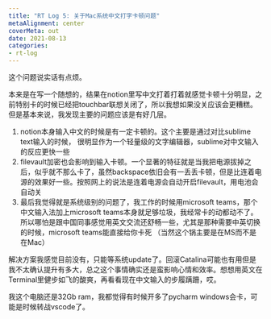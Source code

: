 ```yaml
---
title: "RT Log 5: 关于Mac系统中文打字卡顿问题"
metaAlignment: center
coverMeta: out
date: 2021-08-13
categories:
- rt-log
---
```


这个问题说实话有点烦。
<!--more-->

本来是在写一个随想的，结果在notion里写中文打着打着就感觉卡顿十分明显，之前特别卡的时候已经把touchbar联想关闭了，所以我想如果没关应该会更糟糕。但是基本来说，我发现主要的问题应该是有好几层。

1. notion本身输入中文的时候是有一定卡顿的。这个主要是通过对比sublime text输入的时候， 很明显作为一个轻量级的文字编辑器，sublime对中文输入的反应更快一些
2. filevault加密也会影响到输入卡顿。一个显著的特征就是当我把电源拔掉之后，似乎就不那么卡了，虽然backspace依旧会有一丢丢卡顿，但是比连着电源的效果好一些。按照网上的说法是连着电源会自动开启filevault，用电池会自动关
3. 最后我觉得就是系统级别的问题了，我工作的时候用microsoft teams，那个中文输入法加上microsoft teams本身就足够垃圾，我经常卡的动都动不了。所以哪怕是跟中国同事感觉用英文交流还舒畅一些，尤其是那种需要中英切换的时候，microsoft teams能直接给你卡死 （当然这个锅主要是在MS而不是在Mac）

解决方案我感觉目前没有，只能等系统update了。回滚Catalina可能也有用但是我不太确认提升有多大，总之这个事情确实还是蛮影响心情和效率。想想用英文在Terminal里健步如飞的酸爽，再看看现在中文输入的步履蹒跚，哎。

我这个电脑还是32Gb ram，我都觉得有时候开多了pycharm windows会卡，可能是时候转战vscode了。
